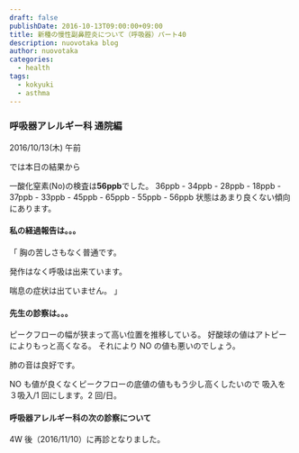 ```yaml
---
draft: false
publishDate: 2016-10-13T09:00:00+09:00
title: 新種の慢性副鼻腔炎について（呼吸器）パート40
description: nuovotaka blog
author: nuovotaka
categories:
  - health
tags:
  - kokyuki
  - asthma
---
```


### 呼吸器アレルギー科 通院編

2016/10/13(木) 午前

では本日の結果から

一酸化窒素(No)の検査は**56ppb**でした。
36ppb - 34ppb - 28ppb - 18ppb - 37ppb -
33ppb - 45ppb - 65ppb - 55ppb - 56ppb
状態はあまり良くない傾向にあります。

#### 私の経過報告は。。。

「
胸の苦しさもなく普通です。

発作はなく呼吸は出来ています。

喘息の症状は出ていません。
」

#### 先生の診察は。。。

ピークフローの幅が狭まって高い位置を推移している。
好酸球の値はアトピーによりもっと高くなる。
それにより NO の値も悪いのでしょう。

肺の音は良好です。

NO も値が良くなくピークフローの底値の値ももう少し高くしたいので
吸入を３吸入/1 回にします。2 回/日。

#### 呼吸器アレルギー科の次の診察について

4W 後（2016/11/10）に再診となりました。
